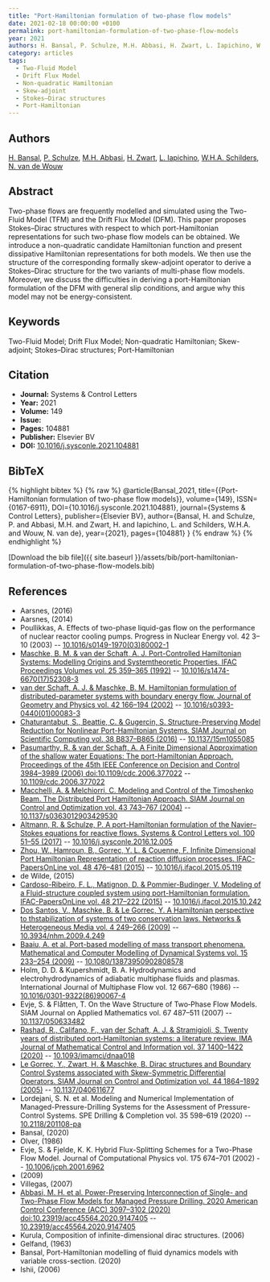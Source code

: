 ```yaml
---
title: "Port-Hamiltonian formulation of two-phase flow models"
date: 2021-02-18 00:00:00 +0100
permalink: port-hamiltonian-formulation-of-two-phase-flow-models
year: 2021
authors: H. Bansal, P. Schulze, M.H. Abbasi, H. Zwart, L. Iapichino, W.H.A. Schilders, N. van de Wouw
category: articles
tags:
  - Two-Fluid Model
  - Drift Flux Model
  - Non-quadratic Hamiltonian
  - Skew-adjoint
  - Stokes–Dirac structures
  - Port-Hamiltonian
---
```

 
## Authors
[H. Bansal](authors/harshit-bansal), [P. Schulze](authors/philipp-schulze), [M.H. Abbasi](authors/m-h-abbasi), [H. Zwart](authors/hans-zwart), [L. Iapichino](authors/laura-iapichino), [W.H.A. Schilders](authors/wils-h-a-schilders), [N. van de Wouw](authors/nathan-van-de-wouw)
 
## Abstract
Two-phase flows are frequently modelled and simulated using the Two-Fluid Model (TFM) and the Drift Flux Model (DFM). This paper proposes Stokes–Dirac structures with respect to which port-Hamiltonian representations for such two-phase flow models can be obtained. We introduce a non-quadratic candidate Hamiltonian function and present dissipative Hamiltonian representations for both models. We then use the structure of the corresponding formally skew-adjoint operator to derive a Stokes–Dirac structure for the two variants of multi-phase flow models. Moreover, we discuss the difficulties in deriving a port-Hamiltonian formulation of the DFM with general slip conditions, and argue why this model may not be energy-consistent.
 
## Keywords
Two-Fluid Model; Drift Flux Model; Non-quadratic Hamiltonian; Skew-adjoint; Stokes–Dirac structures; Port-Hamiltonian
 
## Citation
- **Journal:** Systems &amp; Control Letters
- **Year:** 2021
- **Volume:** 149
- **Issue:** 
- **Pages:** 104881
- **Publisher:** Elsevier BV
- **DOI:** [10.1016/j.sysconle.2021.104881](https://doi.org/10.1016/j.sysconle.2021.104881)
 
## BibTeX
{% highlight bibtex %}
{% raw %}
@article{Bansal_2021,
  title={{Port-Hamiltonian formulation of two-phase flow models}},
  volume={149},
  ISSN={0167-6911},
  DOI={10.1016/j.sysconle.2021.104881},
  journal={Systems &amp; Control Letters},
  publisher={Elsevier BV},
  author={Bansal, H. and Schulze, P. and Abbasi, M.H. and Zwart, H. and Iapichino, L. and Schilders, W.H.A. and Wouw, N. van de},
  year={2021},
  pages={104881}
}
{% endraw %}
{% endhighlight %}
 
[Download the bib file]({{ site.baseurl }}/assets/bib/port-hamiltonian-formulation-of-two-phase-flow-models.bib)
 
## References
- Aarsnes, (2016)
- Aarsnes, (2014)
- Poullikkas, A. Effects of two-phase liquid-gas flow on the performance of nuclear reactor cooling pumps. Progress in Nuclear Energy vol. 42 3–10 (2003) -- [10.1016/s0149-1970(03)80002-1](https://doi.org/10.1016/s0149-1970(03)80002-1)
- [Maschke, B. M. & van der Schaft, A. J. Port-Controlled Hamiltonian Systems: Modelling Origins and Systemtheoretic Properties. IFAC Proceedings Volumes vol. 25 359–365 (1992)](port-controlled-hamiltonian-systems-modelling-origins-and-systemtheoretic-properties) -- [10.1016/s1474-6670(17)52308-3](https://doi.org/10.1016/s1474-6670(17)52308-3)
- [van der Schaft, A. J. & Maschke, B. M. Hamiltonian formulation of distributed-parameter systems with boundary energy flow. Journal of Geometry and Physics vol. 42 166–194 (2002)](hamiltonian-formulation-of-distributed-parameter-systems-with-boundary-energy-flow) -- [10.1016/s0393-0440(01)00083-3](https://doi.org/10.1016/s0393-0440(01)00083-3)
- [Chaturantabut, S., Beattie, C. & Gugercin, S. Structure-Preserving Model Reduction for Nonlinear Port-Hamiltonian Systems. SIAM Journal on Scientific Computing vol. 38 B837–B865 (2016)](structure-preserving-model-reduction-for-nonlinear-port-hamiltonian-systems) -- [10.1137/15m1055085](https://doi.org/10.1137/15m1055085)
- [Pasumarthy, R. & van der Schaft, A. A Finite Dimensional Approximation of the shallow water Equations: The port-Hamiltonian Approach. Proceedings of the 45th IEEE Conference on Decision and Control 3984–3989 (2006) doi:10.1109/cdc.2006.377022](a-finite-dimensional-approximation-of-the-shallow-water-equations-the-port-hamiltonian-approach) -- [10.1109/cdc.2006.377022](https://doi.org/10.1109/cdc.2006.377022)
- [Macchelli, A. & Melchiorri, C. Modeling and Control of the Timoshenko Beam. The Distributed Port Hamiltonian Approach. SIAM Journal on Control and Optimization vol. 43 743–767 (2004)](modeling-and-control-of-the-timoshenko-beam-the-distributed-port-hamiltonian-approach) -- [10.1137/s0363012903429530](https://doi.org/10.1137/s0363012903429530)
- [Altmann, R. & Schulze, P. A port-Hamiltonian formulation of the Navier–Stokes equations for reactive flows. Systems &amp; Control Letters vol. 100 51–55 (2017)](a-port-hamiltonian-formulation-of-the-navier-stokes-equations-for-reactive-flows) -- [10.1016/j.sysconle.2016.12.005](https://doi.org/10.1016/j.sysconle.2016.12.005)
- [Zhou, W., Hamroun, B., Gorrec, Y. L. & Couenne, F. Infinite Dimensional Port Hamiltonian Representation of reaction diffusion processes. IFAC-PapersOnLine vol. 48 476–481 (2015)](infinite-dimensional-port-hamiltonian-representation-of-reaction-diffusion-processes) -- [10.1016/j.ifacol.2015.05.119](https://doi.org/10.1016/j.ifacol.2015.05.119)
- de Wilde, (2015)
- [Cardoso-Ribeiro, F. L., Matignon, D. & Pommier-Budinger, V. Modeling of a Fluid-structure coupled system using port-Hamiltonian formulation. IFAC-PapersOnLine vol. 48 217–222 (2015)](modeling-of-a-fluid-structure-coupled-system-using-port-hamiltonian-formulation) -- [10.1016/j.ifacol.2015.10.242](https://doi.org/10.1016/j.ifacol.2015.10.242)
- [Dos Santos, V., Maschke, B. & Le Gorrec, Y. A Hamiltonian perspective to thstabilization of systems of two conservation laws. Networks &amp; Heterogeneous Media vol. 4 249–266 (2009)](a-hamiltonian-perspective-to-the-stabilization-of-systems-of-two-conservation-laws) -- [10.3934/nhm.2009.4.249](https://doi.org/10.3934/nhm.2009.4.249)
- [Baaiu, A. et al. Port-based modelling of mass transport phenomena. Mathematical and Computer Modelling of Dynamical Systems vol. 15 233–254 (2009)](port-based-modelling-of-mass-transport-phenomena) -- [10.1080/13873950902808578](https://doi.org/10.1080/13873950902808578)
- Holm, D. D. & Kupershmidt, B. A. Hydrodynamics and electrohydrodynamics of adiabatic multiphase fluids and plasmas. International Journal of Multiphase Flow vol. 12 667–680 (1986) -- [10.1016/0301-9322(86)90067-4](https://doi.org/10.1016/0301-9322(86)90067-4)
- Evje, S. & Flåtten, T. On the Wave Structure of Two‐Phase Flow Models. SIAM Journal on Applied Mathematics vol. 67 487–511 (2007) -- [10.1137/050633482](https://doi.org/10.1137/050633482)
- [Rashad, R., Califano, F., van der Schaft, A. J. & Stramigioli, S. Twenty years of distributed port-Hamiltonian systems: a literature review. IMA Journal of Mathematical Control and Information vol. 37 1400–1422 (2020)](twenty-years-of-distributed-port-hamiltonian-systems-a-literature-review) -- [10.1093/imamci/dnaa018](https://doi.org/10.1093/imamci/dnaa018)
- [Le Gorrec, Y., Zwart, H. & Maschke, B. Dirac structures and Boundary Control Systems associated with Skew-Symmetric Differential Operators. SIAM Journal on Control and Optimization vol. 44 1864–1892 (2005)](dirac-structures-and-boundary-control-systems-associated-with-skew-symmetric-differential-operators) -- [10.1137/040611677](https://doi.org/10.1137/040611677)
- Lordejani, S. N. et al. Modeling and Numerical Implementation of Managed-Pressure-Drilling Systems for the Assessment of Pressure-Control Systems. SPE Drilling &amp; Completion vol. 35 598–619 (2020) -- [10.2118/201108-pa](https://doi.org/10.2118/201108-pa)
- Bansal, (2020)
- Olver, (1986)
- Evje, S. & Fjelde, K. K. Hybrid Flux-Splitting Schemes for a Two-Phase Flow Model. Journal of Computational Physics vol. 175 674–701 (2002) -- [10.1006/jcph.2001.6962](https://doi.org/10.1006/jcph.2001.6962)
- (2009)
- Villegas, (2007)
- [Abbasi, M. H. et al. Power-Preserving Interconnection of Single- and Two-Phase Flow Models for Managed Pressure Drilling. 2020 American Control Conference (ACC) 3097–3102 (2020) doi:10.23919/acc45564.2020.9147405](power-preserving-interconnection-of-single-and-two-phase-flow-models-for-managed-pressure-drilling) -- [10.23919/acc45564.2020.9147405](https://doi.org/10.23919/acc45564.2020.9147405)
- Kurula, Composition of infinite-dimensional dirac structures. (2006)
- Gelfand, (1963)
- Bansal, Port-Hamiltonian modelling of fluid dynamics models with variable cross-section. (2020)
- Ishii, (2006)

